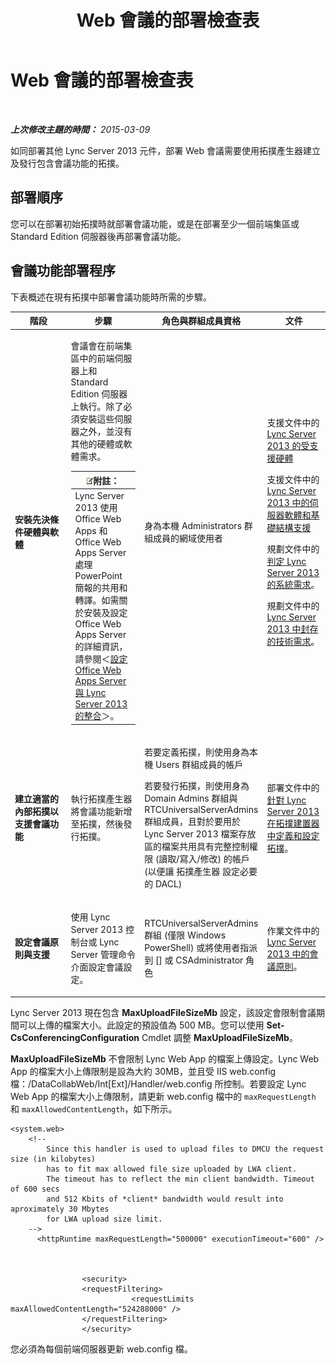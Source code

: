 ﻿---
title: Web 會議的部署檢查表
TOCTitle: Web 會議的部署檢查表
ms:assetid: 9908ebe0-e5d3-4920-b9b1-85021f7e69e9
ms:mtpsurl: https://technet.microsoft.com/zh-tw/library/JJ205104(v=OCS.15)
ms:contentKeyID: 49291750
ms.date: 08/10/2015
mtps_version: v=OCS.15
ms.translationtype: HT
---

# Web 會議的部署檢查表

 

_**上次修改主題的時間：** 2015-03-09_

如同部署其他 Lync Server 2013 元件，部署 Web 會議需要使用拓撲產生器建立及發行包含會議功能的拓撲。

## 部署順序

您可以在部署初始拓撲時就部署會議功能，或是在部署至少一個前端集區或Standard Edition 伺服器後再部署會議功能。

## 會議功能部署程序

下表概述在現有拓撲中部署會議功能時所需的步驟。


<table>
<colgroup>
<col style="width: 25%" />
<col style="width: 25%" />
<col style="width: 25%" />
<col style="width: 25%" />
</colgroup>
<thead>
<tr class="header">
<th>階段</th>
<th>步驟</th>
<th>角色與群組成員資格</th>
<th>文件</th>
</tr>
</thead>
<tbody>
<tr class="odd">
<td><p><strong>安裝先決條件硬體與軟體</strong></p></td>
<td><p>會議會在前端集區中的前端伺服器上和 Standard Edition 伺服器上執行。除了必須安裝這些伺服器之外，並沒有其他的硬體或軟體需求。</p>
<div class="alert">
<table>
<thead>
<tr class="header">
<th><img src="images/Gg398811.note(OCS.15).gif" title="note" alt="note" />附註：</th>
</tr>
</thead>
<tbody>
<tr class="odd">
<td>Lync Server 2013 使用 Office Web Apps 和 Office Web Apps Server 處理 PowerPoint 簡報的共用和轉譯。如需關於安裝及設定 Office Web Apps Server 的詳細資訊，請參閱＜<a href="lync-server-2013-enabling-office-web-apps-server-and-lync-server-2013.md">設定 Office Web Apps Server 與 Lync Server 2013 的整合</a>＞。</td>
</tr>
</tbody>
</table>

</div></td>
<td><p>身為本機 Administrators 群組成員的網域使用者</p></td>
<td><p>支援文件中的<a href="lync-server-2013-supported-hardware.md">Lync Server 2013 的受支援硬體</a></p>
<p>支援文件中的<a href="lync-server-2013-server-software-and-infrastructure-support.md">Lync Server 2013 中的伺服器軟體和基礎結構支援</a></p>
<p>規劃文件中的<a href="lync-server-2013-determining-your-system-requirements.md">判定 Lync Server 2013 的系統需求</a>。</p>
<p>規劃文件中的<a href="lync-server-2013-technical-requirements-for-archiving.md">Lync Server 2013 中封存的技術需求</a>。</p>
<p></p></td>
</tr>
<tr class="even">
<td><p><strong>建立適當的內部拓撲以支援會議功能</strong></p></td>
<td><p>執行拓撲產生器將會議功能新增至拓撲，然後發行拓撲。</p></td>
<td><p>若要定義拓撲，則使用身為本機 Users 群組成員的帳戶</p>
<p>若要發行拓撲，則使用身為 Domain Admins 群組與 RTCUniversalServerAdmins 群組成員，且對於要用於 Lync Server 2013 檔案存放區的檔案共用具有完整控制權限 (讀取/寫入/修改) 的帳戶 (以便讓 拓撲產生器 設定必要的 DACL)</p></td>
<td><p>部署文件中的<a href="lync-server-2013-define-and-configure-a-topology-in-topology-builder.md">針對 Lync Server 2013 在拓撲建置器中定義和設定拓撲</a>。</p></td>
</tr>
<tr class="odd">
<td><p><strong>設定會議原則與支援</strong></p></td>
<td><p>使用 Lync Server 2013 控制台或 Lync Server 管理命令介面設定會議設定。</p></td>
<td><p>RTCUniversalServerAdmins 群組 (僅限 Windows PowerShell) 或將使用者指派到 [] 或 CSAdministrator 角色</p></td>
<td><p>作業文件中的<a href="lync-server-2013-conferencing-policies.md">Lync Server 2013 中的會議原則</a>。</p></td>
</tr>
</tbody>
</table>


Lync Server 2013 現在包含 **MaxUploadFileSizeMb** 設定，該設定會限制會議期間可以上傳的檔案大小。此設定的預設值為 500 MB。您可以使用 **Set-CsConferencingConfiguration** Cmdlet 調整 **MaxUploadFileSizeMb**。

**MaxUploadFileSizeMb** 不會限制 Lync Web App 的檔案上傳設定。Lync Web App 的檔案大小上傳限制是設為大約 30MB，並且受 IIS web.config 檔：/DataCollabWeb/Int\[Ext\]/Handler/web.config 所控制。若要設定 Lync Web App 的檔案大小上傳限制，請更新 web.config 檔中的 `maxRequestLength` 和 `maxAllowedContentLength`，如下所示。

    <system.web>
        <!-- 
            Since this handler is used to upload files to DMCU the request size (in kilobytes) 
            has to fit max allowed file size uploaded by LWA client.
            The timeout has to reflect the min client bandwidth. Timeout of 600 secs 
            and 512 Kbits of *client* bandwidth would result into aproximately 30 Mbytes 
            for LWA upload size limit.
        -->
          <httpRuntime maxRequestLength="500000" executionTimeout="600" />
    
    
    
                    <security>
                    <requestFiltering>
                               <requestLimits maxAllowedContentLength="524288000" />
                    </requestFiltering>
                    </security>

您必須為每個前端伺服器更新 web.config 檔。

